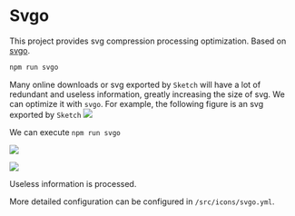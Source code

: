 # Svgo <Badge text="v3.9.0+"/>

This project provides svg compression processing optimization. Based on [svgo](https://github.com/svg/svgo).

```bash
npm run svgo
```

Many online downloads or svg exported by `Sketch` will have a lot of redundant and useless information, greatly increasing the size of svg. We can optimize it with `svgo`. For example, the following figure is an svg exported by `Sketch`
![](https://gitee.com/panjiachen/gitee-cdn/raw/master/vue-element-admin-site/333edb6b-4b95-42f8-aa60-b8f42e516b52.jpg)

We can execute `npm run svgo`

![](https://gitee.com/panjiachen/gitee-cdn/raw/master/vue-element-admin-site/e7b1324e-cd67-4306-aebf-f659bcc433cf.jpg)

![](https://gitee.com/panjiachen/gitee-cdn/raw/master/vue-element-admin-site/006c4bb5-b2d1-447d-a1c9-a912cf5dee47.jpg)

Useless information is processed.

More detailed configuration can be configured in `/src/icons/svgo.yml`.
